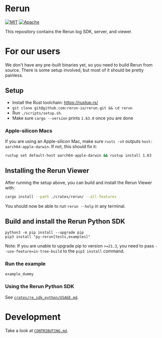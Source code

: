 # Rerun
[![MIT](https://img.shields.io/badge/license-MIT-blue.svg)](https://github.com/rerun-io/rerun/blob/master/LICENSE-MIT)
[![Apache](https://img.shields.io/badge/license-Apache-blue.svg)](https://github.com/rerun-io/rerun/blob/master/LICENSE-APACHE)

This repository contains the Rerun log SDK, server, and viewer.

# For our users
We don't have any pre-built binaries yet, so you need to build Rerun from source. There is some setup involved, but most of it should be pretty painless.

## Setup
* Install the Rust toolchain: <https://rustup.rs/>
* `git clone git@github.com:rerun-io/rerun.git && cd rerun`
* Run `./scripts/setup.sh`.
* Make sure `cargo --version` prints `1.63.0` once you are done

### Apple-silicon Macs
If you are using an Apple-silicon Mac, make sure `rustc -vV` outputs `host: aarch64-apple-darwin`. If not, this should fix it:

``` sh
rustup set default-host aarch64-apple-darwin && rustup install 1.63
```

## Installing the Rerun Viewer
After running the setup above, you can build and install the Rerun Viewer with:

```sh
cargo install --path ./crates/rerun/ --all-features
```

You should now be able to run `rerun --help` in any terminal.

## Build and install the Rerun Python SDK

```
python3 -m pip install --upgrade pip
pip3 install "py-rerun[tests,examples]"
```
Note: If you are unable to upgrade pip to version `>=21.3`, you need to pass `--use-feature=in-tree-build` to the `pip3 install` command.


### Run the example
```sh
example_dummy
```

### Using the Rerun Python SDK
See [`crates/re_sdk_python/USAGE.md`](crates/re_sdk_python/USAGE.md).


# Development
Take a look at [`CONTRIBUTING.md`](CONTRIBUTING.md).
